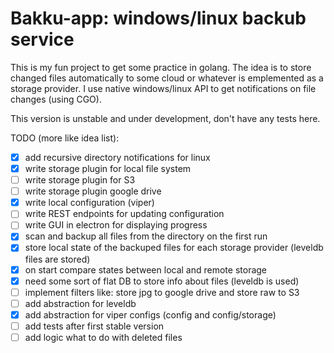 # Bakku-app: windows/linux backub service

This is my fun project to get some practice in golang. The idea is to store changed files automatically to some cloud or whatever is emplemented as a storage provider. I use native windows/linux API to get notifications on file changes (using CGO).

This version is unstable and under development, don't have any tests here.

TODO (more like idea list):
- [x] add recursive directory notifications for linux
- [x] write storage plugin for local file system
- [ ] write storage plugin for S3
- [ ] write storage plugin google drive
- [x] write local configuration (viper)
- [ ] write REST endpoints for updating configuration
- [ ] write GUI in electron for displaying progress
- [x] scan and backup all files from the directory on the first run
- [x] store local state of the backuped files for each storage provider (leveldb files are stored)
- [x] on start compare states between local and remote storage
- [x] need some sort of flat DB to store info about files (leveldb is used)
- [ ] implement filters like: store jpg to google drive and store raw to S3
- [ ] add abstraction for leveldb
- [x] add abstraction for viper configs (config and config/storage)
- [ ] add tests after first stable version
- [ ] add logic what to do with deleted files
